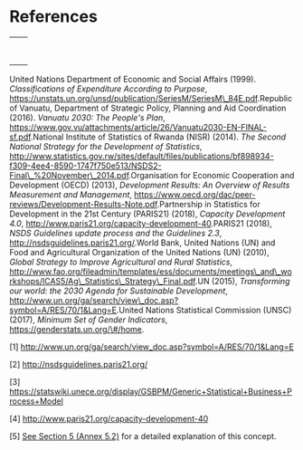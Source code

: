 # **References** <!-- {docsify-ignore} -->

|     |     |
|-----|-----|
|     |     |
|     |     |
|     |     |
|     |     |
|     |     |
|     |     |
|     |     |
|     |     |

United Nations Department of Economic and Social Affairs (1999).
*Classifications of Expenditure According to Purpose*,
<u>https://unstats.un.org/unsd/publication/SeriesM/SeriesM\_84E.pdf</u>.Republic
of Vanuatu, Department of Strategic Policy, Planning and Aid
Coordination (2016). *Vanuatu 2030: The People's Plan*,
<u>https://www.gov.vu/attachments/article/26/Vanuatu2030-EN-FINAL-sf.pdf</u>.National
Institute of Statistics of Rwanda (NISR) (2014). *The Second National
Strategy for the Development of Statistics*,
<u>http://www.statistics.gov.rw/sites/default/files/publications/bf898934-f309-4ee4-8590-1747f750e513/NSDS2-Final\_%20November\_2014.pdf</u>.Organisation
for Economic Cooperation and Development (OECD) (2013), *Development
Results: An Overview of Results Measurement and Management*,
<u>https://www.oecd.org/dac/peer-reviews/Development-Results-Note.pdf</u>.Partnership
in Statistics for Development in the 21st Century (PARIS21) (2018),
*Capacity Development 4.0*,
<u>http://www.paris21.org/capacity-development-40</u>.PARIS21 (2018),
*NSDS Guidelines update process and the Guidelines 2.3*,
<u>http://nsdsguidelines.paris21.org/</u>.World Bank, United Nations
(UN) and Food and Agricultural Organization of the United Nations (UN)
(2010), *Global Strategy to Improve Agricultural and Rural Statistics*,
<u>http://www.fao.org/fileadmin/templates/ess/documents/meetings\_and\_workshops/ICAS5/Ag\_Statistics\_Strategy\_Final.pdf</u>.UN
(2015), *Transforming our world: the 2030 Agenda for Sustainable
Development*,
<u>http://www.un.org/ga/search/view\_doc.asp?symbol=A/RES/70/1&Lang=E</u>.United
Nations Statistical Commission (UNSC) (2017), *Minimum Set of Gender
Indicators*, <u>https://genderstats.un.org/\#/home</u>.

[1] <http://www.un.org/ga/search/view_doc.asp?symbol=A/RES/70/1&Lang=E>

[2] <http://nsdsguidelines.paris21.org/>

[3] https://statswiki.unece.org/display/GSBPM/Generic+Statistical+Business+Process+Model

[4] http://www.paris21.org/capacity-development-40

[5] [See Section 5 (Annex 5.2)](#the-results-chain-framework-in-adapt)
for a detailed explanation of this concept.
